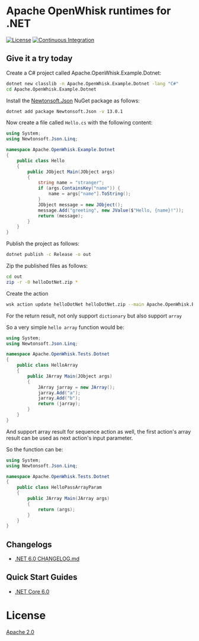 <!--
#
# Licensed to the Apache Software Foundation (ASF) under one or more
# contributor license agreements.  See the NOTICE file distributed with
# this work for additional information regarding copyright ownership.
# The ASF licenses this file to You under the Apache License, Version 2.0
# (the "License"); you may not use this file except in compliance with
# the License.  You may obtain a copy of the License at
#
#     http://www.apache.org/licenses/LICENSE-2.0
#
# Unless required by applicable law or agreed to in writing, software
# distributed under the License is distributed on an "AS IS" BASIS,
# WITHOUT WARRANTIES OR CONDITIONS OF ANY KIND, either express or implied.
# See the License for the specific language governing permissions and
# limitations under the License.
#
-->

# Apache OpenWhisk runtimes for .NET

[![License](https://img.shields.io/badge/license-Apache--2.0-blue.svg)](http://www.apache.org/licenses/LICENSE-2.0)
[![Continuous Integration](https://github.com/apache/openwhisk-runtime-dotnet/actions/workflows/ci.yaml/badge.svg)](https://github.com/apache/openwhisk-runtime-dotnet/actions/workflows/ci.yaml)

## Give it a try today

Create a C# project called Apache.OpenWhisk.Example.Dotnet:

```bash
dotnet new classlib -n Apache.OpenWhisk.Example.Dotnet -lang "C#"
cd Apache.OpenWhisk.Example.Dotnet
```

Install the [Newtonsoft.Json](https://www.newtonsoft.com/json) NuGet package as follows:

```bash
dotnet add package Newtonsoft.Json -v 13.0.1
```

Now create a file called `Hello.cs` with the following content:

```csharp
using System;
using Newtonsoft.Json.Linq;

namespace Apache.OpenWhisk.Example.Dotnet
{
    public class Hello
    {
        public JObject Main(JObject args)
        {
            string name = "stranger";
            if (args.ContainsKey("name")) {
                name = args["name"].ToString();
            }
            JObject message = new JObject();
            message.Add("greeting", new JValue($"Hello, {name}!"));
            return (message);
        }
    }
}
```
Publish the project as follows:

```bash
dotnet publish -c Release -o out
```

Zip the published files as follows:

```bash
cd out
zip -r -0 helloDotNet.zip *
```

Create the action

```bash
wsk action update helloDotNet helloDotNet.zip --main Apache.OpenWhisk.Example.Dotnet::Apache.OpenWhisk.Example.Dotnet.Hello::Main --kind dotnet:6.0
```

For the return result, not only support `dictionary` but also support `array`

So a very simple `hello array` function would be:

```csharp
using System;
using Newtonsoft.Json.Linq;

namespace Apache.OpenWhisk.Tests.Dotnet
{
    public class HelloArray
    {
        public JArray Main(JObject args)
        {
            JArray jarray = new JArray();
            jarray.Add("a");
            jarray.Add("b");
            return (jarray);
        }
    }
}
```

And support array result for sequence action as well, the first action's array result can be used as next action's input parameter.

So the function can be:

```csharp
using System;
using Newtonsoft.Json.Linq;

namespace Apache.OpenWhisk.Tests.Dotnet
{
    public class HelloPassArrayParam
    {
        public JArray Main(JArray args)
        {
            return (args);
        }
    }
}
```

## Changelogs

- [.NET 6.0 CHANGELOG.md](core/net6.0/CHANGELOG.md)

## Quick Start Guides

- [.NET Core 6.0](core/net6.0/QUICKSTART.md)

# License

[Apache 2.0](LICENSE.txt)
